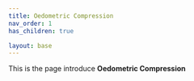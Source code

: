```yaml
---
title: Oedometric Compression
nav_order: 1
has_children: true

layout: base
---
```


This is the page introduce **Oedometric Compression**
